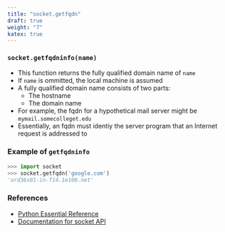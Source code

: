 ```yaml
---
title: "socket.getfqdn"
draft: true
weight: "7"
katex: true
---
```


### `socket.getfqdninfo(name)`
- This function returns the fully qualified domain name of `name`
- If `name` is ommitted, the local machine is assumed
- A fully qualified domain name consists of two parts:
	- The hostname
	- The domain name
- For example, the fqdn for a hypothetical mail server might be `mymail.somecolleget.edu`
- Essentially, an fqdn must identiy the server program that an Internet request is addressed to

### Example of `getfqdninfo`

```python
>>> import socket
>>> socket.getfqdn('google.com')
'ord36s01-in-f14.1e100.net'
```

### References
- [Python Essential Reference](http://index-of.co.uk/Python/Python%20Essential%20Reference,%20Fourth%20Edition.pdf)
- [Documentation for socket API](https://docs.python.org/3/library/socket.html)
